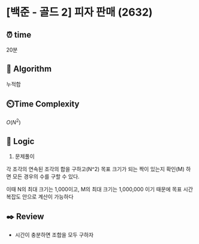 # [백준 - 골드 2] 피자 판매 (2632)

## ⏰  **time**

20분

## :pushpin: **Algorithm**

누적합

## ⏲️**Time Complexity**

$O(N^2)$

## :round_pushpin: **Logic**
1. 문제풀이

각 조각의 연속된 조각의 합을 구하고(N^2) 목표 크기가 되는 짝이 있는지 확인(M) 하면 모든 경우의 수를 구할 수 있다.

이때 N의 최대 크기는 1,000이고, M의 최대 크기는 1,000,000 이기 때문에 목표 시간복잡도 안으로 계산이 가능하다


## :black_nib: **Review**
- 시간이 충분하면 조합을 모두 구하자